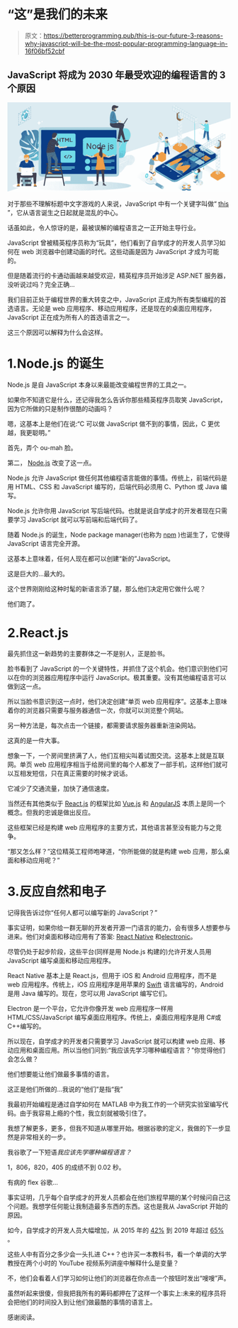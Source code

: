 # “这”是我们的未来

> 原文：<https://betterprogramming.pub/this-is-our-future-3-reasons-why-javascript-will-be-the-most-popular-programming-language-in-16f06bf52cbf>

## JavaScript 将成为 2030 年最受欢迎的编程语言的 3 个原因

![](img/dbdc760dcdab02fb64938e06e60e4400.png)

对于那些不理解标题中文字游戏的人来说，JavaScript 中有一个关键字叫做“ [this](https://www.sitepoint.com/what-is-this-in-javascript/) ”，它从语言诞生之日起就是混乱的中心。

话虽如此，令人惊讶的是，最被误解的编程语言之一正开始主导行业。

JavaScript 曾被精英程序员称为“玩具”，他们看到了自学成才的开发人员学习如何在 web 浏览器中创建动画的时代。这些动画是因为 JavaScript 才成为可能的。

但是随着流行的卡通动画越来越受欢迎，精英程序员开始涉足 ASP.NET 服务器，没听说过吗？完全正确…

我们目前正处于编程世界的重大转变之中，JavaScript 正成为所有类型编程的首选语言。无论是 web 应用程序、移动应用程序，还是现在的桌面应用程序，JavaScript 正在成为所有人的首选语言之一。

这三个原因可以解释为什么会这样。

# 1.Node.js 的诞生

Node.js 是自 JavaScript 本身以来最能改变编程世界的工具之一。

如果你不知道它是什么，还记得我怎么告诉你那些精英程序员取笑 JavaScript，因为它所做的只是制作很酷的动画吗？

嗯，这基本上是他们在说:“C 可以做 JavaScript 做不到的事情，因此，C 更优越，我更聪明。”

首先，弄个 ou-mah 脸。

第二， [Node.js](https://nodejs.org/) 改变了这一点。

Node.js 允许 JavaScript 做任何其他编程语言能做的事情。传统上，前端代码是用 HTML、CSS 和 JavaScript 编写的，后端代码必须用 C、Python 或 Java 编写。

Node.js 允许你用 JavaScript 写后端代码。也就是说自学成才的开发者现在只需要学习 JavaScript 就可以写前端和后端代码了。

随着 Node.js 的诞生，Node package manager(也称为 [npm](https://www.npmjs.com/) )也诞生了，它使得 JavaScript 语言完全开源。

这基本上意味着，任何人现在都可以创建“新的”JavaScript。

这是巨大的…最大的。

这个世界刚刚给这种时髦的新语言添了腿，那么他们决定用它做什么呢？

他们跑了。

# 2.React.js

最先抓住这一新趋势的主要群体之一不是别人，正是脸书。

脸书看到了 JavaScript 的一个关键特性，并抓住了这个机会。他们意识到他们可以在你的浏览器应用程序中运行 JavaScript。极其重要。没有其他编程语言可以做到这一点。

所以当脸书意识到这一点时，他们决定创建“单页 web 应用程序”。这基本上意味着你的浏览器只需要与服务器通信一次，你就可以浏览整个网站。

另一种方法是，每次点击一个链接，都需要请求服务器重新渲染网站。

这真的是一件大事。

想象一下，一个房间里挤满了人，他们互相尖叫着试图交流。这基本上就是互联网。单页 web 应用程序相当于给房间里的每个人都发了一部手机，这样他们就可以互相发短信，只在真正需要的时候才说话。

它减少了交通流量，加快了通信速度。

当然还有其他类似于 [React.js](https://reactjs.org/) 的框架比如 [Vue.js](https://vuejs.org/) 和 [AngularJS](https://angularjs.org/) 本质上是同一个概念。但我的忠诚是做出反应。

这些框架已经是构建 web 应用程序的主要方式，其他语言甚至没有能力与之竞争。

“那又怎么样？”这位精英工程师咆哮道，“你所能做的就是构建 web 应用，那么桌面和移动应用呢？”

# 3.反应自然和电子

记得我告诉过你“任何人都可以编写新的 JavaScript？”

事实证明，如果你给一群无聊的开发者开源一门语言的能力，会有很多人想要参与进来。他们对桌面和移动应用有了答案: [React Native](https://facebook.github.io/react-native/) 和[electronic](https://electronjs.org/)。

尽管仍处于起步阶段，这些平台(同样是用 Node.js 构建的)允许开发人员用 JavaScript 编写桌面和移动应用程序。

React Native 基本上是 React.js，但用于 iOS 和 Android 应用程序，而不是 web 应用程序。传统上，iOS 应用程序是用苹果的 [Swift](https://developer.apple.com/swift/) 语言编写的，Android 是用 Java 编写的。现在，您可以用 JavaScript 编写它们。

Electron 是一个平台，它允许你像开发 web 应用程序一样用 HTML/CSS/JavaScript 编写桌面应用程序。传统上，桌面应用程序是用 C#或 C++编写的。

所以现在，自学成才的开发者只需要学习 JavaScript 就可以构建 web 应用、移动应用和桌面应用。所以当他们问到:“我应该先学习哪种编程语言？”你觉得他们会怎么做？

他们想要能让他们做最多事情的语言。

这正是他们所做的…我说的“他们”是指“我”

我最初开始编程是通过自学如何在 MATLAB 中为我工作的一个研究实验室编写代码。由于我容易上瘾的个性，我立刻就被吸引住了。

我想了解更多，更多，但我不知道从哪里开始。根据谷歌的定义，我做的下一步显然是非常相关的一步。

我谷歌了一下短语*我应该先学哪种编程语言？*

1，806，820，405 的成绩不到 0.02 秒。

有病的 flex 谷歌…

事实证明，几乎每个自学成才的开发人员都会在他们旅程早期的某个时候问自己这个问题。我想学任何能让我制造最多东西的东西。这也是我从 JavaScript 开始的原因。

如今，自学成才的开发人员大幅增加，从 2015 年的 [42%](https://www.infoworld.com/article/2908474/stack-overflow-survey-finds-nearly-half-have-no-degree-in-computer-science.html) 到 2019 年超过 [65%](https://research.hackerrank.com/student-developer/2018) 。

这些人中有百分之多少会一头扎进 C++？也许买一本教科书，看一个单调的大学教授在两个小时的 YouTube 视频系列讲座中解释什么是变量？

不，他们会看着人们学习如何让他们的浏览器在你点击一个按钮时发出“嗖嗖”声。

虽然听起来很傻，但我把我所有的筹码都押在了这样一个事实上:未来的程序员将会把他们的时间投入到让他们做最酷的事情的语言上。

感谢阅读。